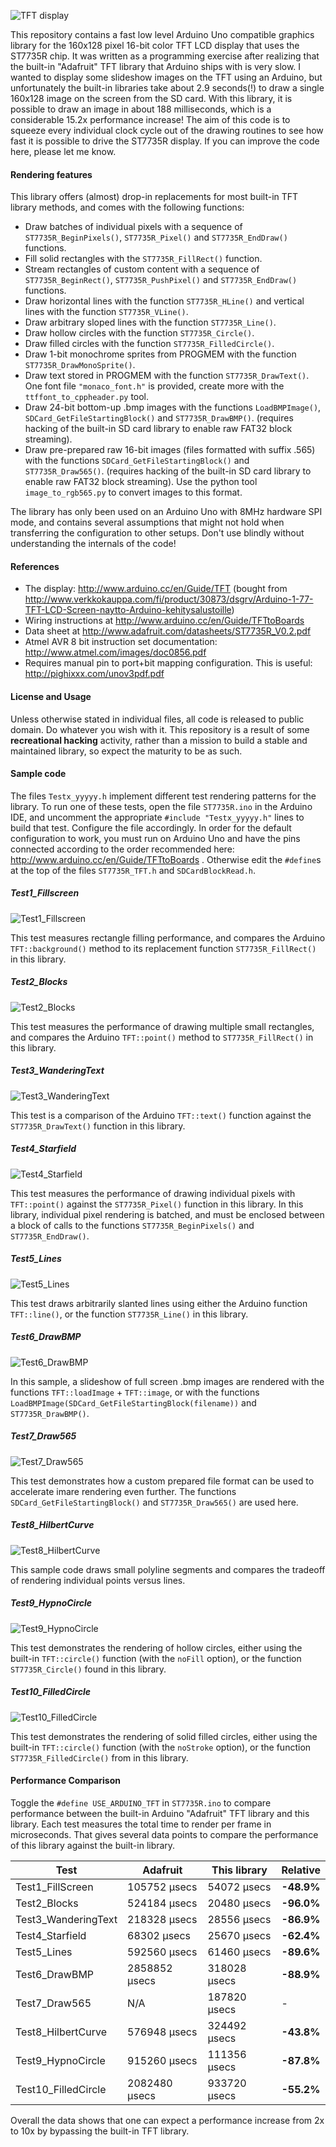 ![TFT display](/pics/logo.jpg "Arduino ST7735R TFT")

This repository contains a fast low level Arduino Uno compatible graphics library for the 160x128 pixel 16-bit color TFT LCD display that uses the ST7735R chip. It was written as a programming exercise after realizing that the built-in "Adafruit" TFT library that Arduino ships with is very slow. I wanted to display some slideshow images on the TFT using an Arduino, but unfortunately the built-in libraries take about 2.9 seconds(!) to draw a single 160x128 image on the screen from the SD card. With this library, it is possible to draw an image in about 188 milliseconds, which is a considerable 15.2x performance increase! The aim of this code is to squeeze every individual clock cycle out of the drawing routines to see how fast it is possible to drive the ST7735R display. If you can improve the code here, please let me know.

#### Rendering features

This library offers (almost) drop-in replacements for most built-in TFT library methods, and comes with the following functions:
  - Draw batches of individual pixels with a sequence of `ST7735R_BeginPixels()`, `ST7735R_Pixel()` and `ST7735R_EndDraw()` functions.
  - Fill solid rectangles with the `ST7735R_FillRect()` function.
  - Stream rectangles of custom content with a sequence of `ST7735R_BeginRect()`, `ST7735R_PushPixel()` and `ST7735R_EndDraw()` functions.
  - Draw horizontal lines with the function `ST7735R_HLine()` and vertical lines with the function `ST7735R_VLine()`.
  - Draw arbitrary sloped lines with the function `ST7735R_Line()`.
  - Draw hollow circles with the function `ST7735R_Circle()`.
  - Draw filled circles with the function `ST7735R_FilledCircle()`.
  - Draw 1-bit monochrome sprites from PROGMEM with the function `ST7735R_DrawMonoSprite()`.
  - Draw text stored in PROGMEM with the function `ST7735R_DrawText()`. One font file `"monaco_font.h"` is provided, create more with the `ttffont_to_cppheader.py` tool.
  - Draw 24-bit bottom-up .bmp images with the functions `LoadBMPImage()`, `SDCard_GetFileStartingBlock()` and `ST7735R_DrawBMP()`. (requires hacking of the built-in SD card library to enable raw FAT32 block streaming).
  - Draw pre-prepared raw 16-bit images (files formatted with suffix .565) with the functions `SDCard_GetFileStartingBlock()` and `ST7735R_Draw565()`. (requires hacking of the built-in SD card library to enable raw FAT32 block streaming). Use the python tool `image_to_rgb565.py` to convert images to this format.

The library has only been used on an Arduino Uno with 8MHz hardware SPI mode, and contains several assumptions that might not hold when transferring the configuration to other setups. Don't use blindly without understanding the internals of the code!

#### References

 - The display: http://www.arduino.cc/en/Guide/TFT (bought from http://www.verkkokauppa.com/fi/product/30873/dsgrv/Arduino-1-77-TFT-LCD-Screen-naytto-Arduino-kehitysalustoille)
 - Wiring instructions at http://www.arduino.cc/en/Guide/TFTtoBoards
 - Data sheet at http://www.adafruit.com/datasheets/ST7735R_V0.2.pdf
 - Atmel AVR 8 bit instruction set documentation: http://www.atmel.com/images/doc0856.pdf
 - Requires manual pin to port+bit mapping configuration. This is useful: http://pighixxx.com/unov3pdf.pdf

#### License and Usage

Unless otherwise stated in individual files, all code is released to public domain. Do whatever you wish with it. This repository is a result of some **recreational hacking** activity, rather than a mission to build a stable and maintained library, so expect the maturity to be as such.

#### Sample code

The files `Testx_yyyyy.h` implement different test rendering patterns for the library. To run one of these tests, open the file `ST7735R.ino` in the Arduino IDE, and uncomment the appropriate `#include "Testx_yyyyy.h"` lines to build that test. Configure the file accordingly. In order for the default configuration to work, you must run on Arduino Uno and have the pins connected according to the order recommended here: http://www.arduino.cc/en/Guide/TFTtoBoards . Otherwise edit the `#define`s at the top of the files `ST7735R_TFT.h` and `SDCardBlockRead.h`.

##### Test1_Fillscreen

![Test1_Fillscreen](/pics/Test1_Fillscreen.jpg "Test1_Fillscreen")

This test measures rectangle filling performance, and compares the Arduino `TFT::background()` method to its replacement function `ST7735R_FillRect()` in this library.

##### Test2_Blocks

![Test2_Blocks](/pics/Test2_Blocks.jpg "Test2_Blocks")

This test measures the performance of drawing multiple small rectangles, and compares the Arduino `TFT::point()` method to `ST7735R_FillRect()` in this library.

##### Test3_WanderingText

![Test3_WanderingText](/pics/Test3_WanderingText.jpg "Test3_WanderingText")

This test is a comparison of the Arduino `TFT::text()` function against the `ST7735R_DrawText()` function in this library.

##### Test4_Starfield

![Test4_Starfield](/pics/Test4_Starfield.jpg "Test4_Starfield")

This test measures the performance of drawing individual pixels with `TFT::point()` against the `ST7735R_Pixel()` function in this library. In this library, individual pixel rendering is batched, and must be enclosed between a block of calls to the functions `ST7735R_BeginPixels()` and `ST7735R_EndDraw()`.

##### Test5_Lines

![Test5_Lines](/pics/Test5_Lines.jpg "Test5_Lines")

This test draws arbitrarily slanted lines using either the Arduino function `TFT::line()`, or the function `ST7735R_Line()` in this library.

##### Test6_DrawBMP

![Test6_DrawBMP](/pics/Test6_DrawBMP.jpg "Test6_DrawBMP")

In this sample, a slideshow of full screen .bmp images are rendered with the functions `TFT::loadImage` + `TFT::image`, or with the functions `LoadBMPImage(SDCard_GetFileStartingBlock(filename))` and `ST7735R_DrawBMP()`.

##### Test7_Draw565

![Test7_Draw565](/pics/Test7_Draw565.jpg "Test7_Draw565")

This test demonstrates how a custom prepared file format can be used to accelerate imare rendering even further. The functions `SDCard_GetFileStartingBlock()` and `ST7735R_Draw565()` are used here.

##### Test8_HilbertCurve

![Test8_HilbertCurve](/pics/Test8_HilbertCurve.jpg "Test8_HilbertCurve")

This sample code draws small polyline segments and compares the tradeoff of rendering individual points versus lines.

##### Test9_HypnoCircle

![Test9_HypnoCircle](/pics/Test9_HypnoCircle.jpg "Test9_HypnoCircle")

This test demonstrates the rendering of hollow circles, either using the built-in `TFT::circle()` function (with the `noFill` option), or the function `ST7735R_Circle()` found in this library.

##### Test10_FilledCircle

![Test10_FilledCircle](/pics/Test10_FilledCircle.jpg "Test10_FilledCircle")

This test demonstrates the rendering of solid filled circles, either using the built-in `TFT::circle()` function (with the `noStroke` option), or the function `ST7735R_FilledCircle()` from in this library.

#### Performance Comparison

Toggle the `#define USE_ARDUINO_TFT` in `ST7735R.ino` to compare performance between the built-in Arduino "Adafruit" TFT library and this library. Each test measures the total time to render per frame in microseconds. That gives several data points to compare the performance of this library against the built-in library.

| Test                | Adafruit            | This library       | Relative    |
| ------------------- | ------------------- | ------------------ | ----------- |
| Test1_FillScreen    |  105752 &micro;secs |  54072 &micro;secs |  **-48.9%** |
| Test2_Blocks        |  524184 &micro;secs |  20480 &micro;secs |  **-96.0%** |
| Test3_WanderingText |  218328 &micro;secs |  28556 &micro;secs |  **-86.9%** |
| Test4_Starfield     |   68302 &micro;secs |  25670 &micro;secs |  **-62.4%** |
| Test5_Lines         |  592560 &micro;secs |  61460 &micro;secs |  **-89.6%** |
| Test6_DrawBMP       | 2858852 &micro;secs | 318028 &micro;secs |  **-88.9%** |
| Test7_Draw565       |                 N/A | 187820 &micro;secs |           - |
| Test8_HilbertCurve  |  576948 &micro;secs | 324492 &micro;secs |  **-43.8%** |
| Test9_HypnoCircle   |  915260 &micro;secs | 111356 &micro;secs |  **-87.8%** |
| Test10_FilledCircle | 2082480 &micro;secs | 933720 &micro;secs |  **-55.2%** |

Overall the data shows that one can expect a performance increase from 2x to 10x by bypassing the built-in TFT library.